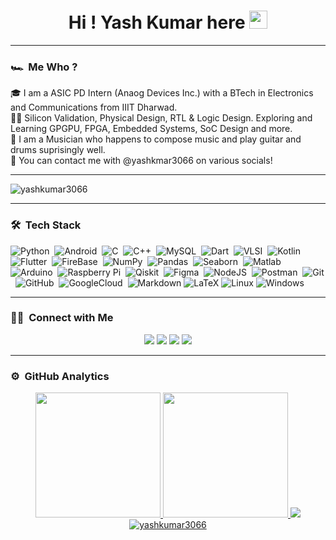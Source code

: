 

<h1 align="center">Hi ! Yash Kumar here <img src="https://github.com/TheDudeThatCode/TheDudeThatCode/blob/master/Assets/Hi.gif" width="29px"></h1>

---

### 🏎 &nbsp;Me Who ?

🎓&nbsp;I am a ASIC PD Intern (Anaog Devices Inc.) with a BTech in Electronics and Communications from IIIT Dharwad.\
👨‍💻&nbsp;Silicon Validation, Physical Design, RTL & Logic Design. Exploring and Learning GPGPU, FPGA, Embedded Systems, SoC Design and more.\
🎸&nbsp;I am a Musician who happens to compose music and play guitar and drums suprisingly well.\
📮&nbsp;You can contact me with @yashkmar3066 on various socials!

---
<p align="left"> <img src="https://komarev.com/ghpvc/?username=yashkumar3066&label=Profile%20views&color=0e75b6&style=flat" alt="yashkumar3066" /> </p>


---

### 🛠 &nbsp;Tech Stack


![Python](https://img.shields.io/badge/python-3670A0?style=for-the-badge&logo=python&logoColor=yellow)&nbsp;
![Android](https://img.shields.io/badge/android-3670A0?style=for-the-badge&logo=android&logoColor=green)&nbsp;
![C](https://img.shields.io/badge/c-%2300599C.svg?style=for-the-badge&logo=c&logoColor=white)&nbsp;
![C++](https://img.shields.io/badge/c++-%2300599C.svg?style=for-the-badge&logo=c%2B%2B&logoColor=white)&nbsp;
![MySQL](https://img.shields.io/badge/mysql-3670A0?style=for-the-badge&logo=mysql&logoColor=orange)&nbsp;
![Dart](https://img.shields.io/badge/dart-%230175C2.svg?style=for-the-badge&logo=dart&logoColor=white)&nbsp; 
![VLSI](https://img.shields.io/badge/VLSI-%23013243.svg?style=for-the-badge&logo=vlsi&logoColor=orange)&nbsp;
![Kotlin](https://img.shields.io/badge/kotlin-%236929C4.svg?style=for-the-badge&logo=kotlin&logoColor=white)&nbsp;
![Flutter](https://img.shields.io/badge/Flutter-%2302569B.svg?style=for-the-badge&logo=Flutter&logoColor=white)&nbsp;
![FireBase](https://img.shields.io/badge/Firebase-%2302569B.svg?style=for-the-badge&logo=Firebase&logoColor=orange)&nbsp;
![NumPy](https://img.shields.io/badge/numpy-%23013243.svg?style=for-the-badge&logo=numpy&logoColor=white)&nbsp;
![Pandas](https://img.shields.io/badge/pandas-%23150458.svg?style=for-the-badge&logo=pandas&logoColor=white)&nbsp;
![Seaborn](https://img.shields.io/badge/seaborn-3670A0?style=for-the-badge&logo=seaborn&logoColor=ffdd54)&nbsp;
![Matlab](https://img.shields.io/badge/Matlab-3670A0?style=for-the-badge&logo=matlab&logoColor=ffdd54)&nbsp;
![Arduino](https://img.shields.io/badge/-Arduino-00979D?style=for-the-badge&logo=Arduino&logoColor=white)&nbsp;
![Raspberry Pi](https://img.shields.io/badge/-RaspberryPi-C51A4A?style=for-the-badge&logo=Raspberry-Pi)&nbsp;
![Qiskit](https://img.shields.io/badge/Qiskit-%236929C4.svg?style=for-the-badge&logo=Qiskit&logoColor=white)&nbsp;
![Figma](https://img.shields.io/badge/figma-3670A0?style=for-the-badge&logo=figma&logoColor=ffdd54)&nbsp;
![NodeJS](https://img.shields.io/badge/node.js-6DA55F?style=for-the-badge&logo=node.js&logoColor=green)&nbsp;
![Postman](https://img.shields.io/badge/postman-%23F05033?style=for-the-badge&logo=postman&logoColor=white)&nbsp;
![Git](https://img.shields.io/badge/git-%23F05033.svg?style=for-the-badge&logo=git&logoColor=white)&nbsp;
![GitHub](https://img.shields.io/badge/github-%23121011.svg?style=for-the-badge&logo=github&logoColor=white)&nbsp;
![GoogleCloud](https://img.shields.io/badge/Google_Cloud-3670A0?style=for-the-badge&logo=google-cloud&logoColor=ffdd54)&nbsp;
![Markdown](https://img.shields.io/badge/-Markdown-05122A?style=flat&logo=markdown)
![LaTeX](https://img.shields.io/badge/latex-%23008080.svg?style=for-the-badge&logo=latex&logoColor=white)
![Linux](https://img.shields.io/badge/Linux-E95420?style=for-the-badge&logo=linux&logoColor=white)
![Windows](https://img.shields.io/badge/Windows-0078D6?style=for-the-badge&logo=windows&logoColor=white)

---


### 🤝🏻 &nbsp;Connect with Me

<p align="center">
<a href="https://www.linkedin.com/in/yash-kumar-8b86771a7/"><img src="https://img.shields.io/badge/-yashkumar3066-0077B5?style=flat-the-badge&logo=Linkedin&logoColor=white"/></a>
<a href="mailto:yashkumar3066@gmail.com"><img src="https://img.shields.io/badge/-yashkumar3066@gmail.com-D14836?style=flat-square&logo=Gmail&logoColor=white"/></a>
<a href="https://www.instagram.com/yashkumar3066/"><img src="https://img.shields.io/badge/-yashkumar3066-E4405F?style=flat-the-badge&logo=Instagram&logoColor=white"/></a>
<a href="https://twitter.com/yashkumar3066"><img src="https://img.shields.io/badge/-yashkumar3066-1877F2?style=flat-the-badge&logo=Twitter&logoColor=white"/></a>
  
  

---
### ⚙️ &nbsp;GitHub Analytics
<p align="center">
<a href="https://github.com/yashkumar3066">
  <img height="200em" src="https://github-readme-stats-eight-theta.vercel.app/api?username=yashkumar3066&show_icons=true&theme=vue-dark&include_all_commits=true&count_private=true"/>
  <img height="200em" src="https://github-readme-stats-eight-theta.vercel.app/api/top-langs/?username=yashkumar3066&layout=compact&langs_count=8&theme=vue-dark"/>
  <img src="https://github-profile-trophy.vercel.app/?username=yashkumar3066&theme=darkhub">
<img align="center" src="https://github-readme-streak-stats.herokuapp.com/?user=yashkumar3066&" alt="yashkumar3066" />
</a>
</p>
</p>




